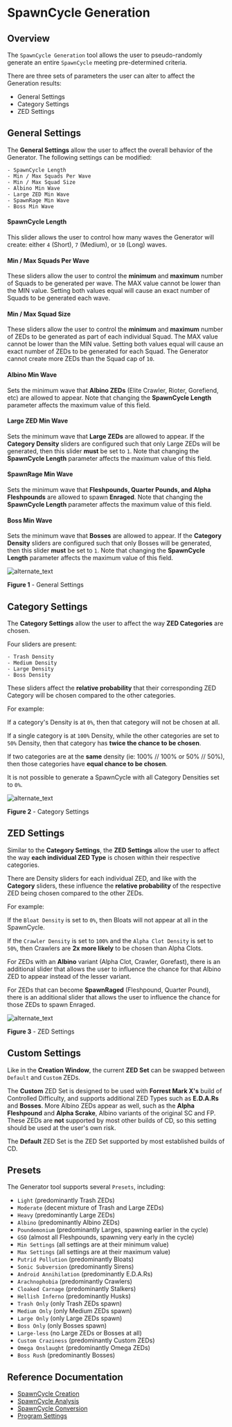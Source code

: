 # SpawnCycle Generation

## Overview
The `SpawnCycle Generation` tool allows the user to pseudo-randomly generate an entire `SpawnCycle` meeting pre-determined criteria.

There are three sets of parameters the user can alter to affect the Generation results:
- General Settings
- Category Settings
- ZED Settings

## General Settings
The **General Settings** allow the user to affect the overall behavior of the Generator. The following settings can be modified:
```
- SpawnCycle Length
- Min / Max Squads Per Wave
- Min / Max Squad Size
- Albino Min Wave
- Large ZED Min Wave
- SpawnRage Min Wave
- Boss Min Wave
```

#### SpawnCycle Length
This slider allows the user to control how many waves the Generator will create: either `4` (Short), `7` (Medium), or `10` (Long) waves.

#### Min / Max Squads Per Wave
These sliders allow the user to control the **minimum** and **maximum** number of Squads to be generated per wave. The MAX value cannot be lower than the MIN value. Setting both values equal will cause an exact number of Squads to be generated each wave.

#### Min / Max Squad Size
These sliders allow the user to control the **minimum** and **maximum** number of ZEDs to be generated as part of each individual Squad. The MAX value cannot be lower than the MIN value. Setting both values equal will cause an exact number of ZEDs to be generated for each Squad. The Generator cannot create more ZEDs than the Squad cap of `10`.

#### Albino Min Wave
Sets the minimum wave that **Albino ZEDs** (Elite Crawler, Rioter, Gorefiend, etc) are allowed to appear. Note that changing the **SpawnCycle Length** parameter affects the maximum value of this field.

#### Large ZED Min Wave
Sets the minimum wave that **Large ZEDs** are allowed to appear. If the **Category Density** sliders are configured such that only Large ZEDs will be generated, then this slider **must** be set to `1`. Note that changing the **SpawnCycle Length** parameter affects the maximum value of this field.

#### SpawnRage Min Wave
Sets the minimum wave that **Fleshpounds, Quarter Pounds, and Alpha Fleshpounds** are allowed to spawn **Enraged**. Note that changing the **SpawnCycle Length** parameter affects the maximum value of this field.

#### Boss Min Wave
Sets the minimum wave that **Bosses** are allowed to appear. If the **Category Density** sliders are configured such that only Bosses will be generated, then this slider **must** be set to `1`. Note that changing the **SpawnCycle Length** parameter affects the maximum value of this field.

![alternate_text](https://i.imgur.com/oYIXlSS.png)

**Figure 1** - General Settings

## Category Settings
The **Category Settings** allow the user to affect the way **ZED Categories** are chosen.

Four sliders are present:
```
- Trash Density
- Medium Density
- Large Density
- Boss Density
```

These sliders affect the **relative probability** that their corresponding ZED Category will be chosen compared to the other categories.

For example:

If a category's Density is at `0%`, then that category will not be chosen at all.

If a single category is at `100%` Density, while the other categories are set to `50%` Density, then that category has **twice the chance to be chosen**.

If two categories are at the **same** density (ie: 100% // 100% or 50% // 50%), then those categories have **equal chance to be chosen**.

It is not possible to generate a SpawnCycle with all Category Densities set to `0%`.

![alternate_text](https://i.imgur.com/1E3qSvv.png)

**Figure 2** - Category Settings

## ZED Settings
Similar to the **Category Settings**, the **ZED Settings** allow the user to affect the way **each individual ZED Type** is chosen within their respective categories.

There are Density sliders for each individual ZED, and like with the **Category** sliders, these influence the **relative probability** of the respective ZED being chosen compared to the other ZEDs.

For example:

If the `Bloat Density` is set to `0%`, then Bloats will not appear at all in the SpawnCycle.

If the `Crawler Density` is set to `100%` and the `Alpha Clot Density` is set to `50%`, then Crawlers are **2x more likely** to be chosen than Alpha Clots.

For ZEDs with an **Albino** variant (Alpha Clot, Crawler, Gorefast), there is an additional slider that allows the user to influence the chance for that Albino ZED to appear instead of the lesser variant.

For ZEDs that can become **SpawnRaged** (Fleshpound, Quarter Pound), there is an additional slider that allows the user to influence the chance for those ZEDs to spawn Enraged.

![alternate_text](https://i.imgur.com/fHwuxup.png)

**Figure 3** - ZED Settings

## Custom Settings
Like in the **Creation Window**, the current **ZED Set** can be swapped between `Default` and `Custom` ZEDs.

The **Custom** ZED Set is designed to be used with **Forrest Mark X's** build of Controlled Difficulty, and supports additional ZED Types such as **E.D.A.Rs** and **Bosses**. More Albino ZEDs appear as well, such as the **Alpha Fleshpound** and **Alpha Scrake**, Albino variants of the original SC and FP. These ZEDs are **not** supported by most other builds of CD, so this setting should be used at the user's own risk.

The **Default** ZED Set is the ZED Set supported by most established builds of CD.

## Presets
The Generator tool supports several `Presets`, including:
- `Light` (predominantly Trash ZEDs)
- `Moderate` (decent mixture of Trash and Large ZEDs)
- `Heavy` (predominantly Large ZEDs)
- `Albino` (predominantly Albino ZEDs)
- `Poundemonium` (predominantly Larges, spawning earlier in the cycle)
- `GSO` (almost all Fleshpounds, spawning very early in the cycle)
- `Min Settings` (all settings are at their minimum value)
- `Max Settings` (all settings are at their maximum value)
- `Putrid Pollution` (predominantly Bloats)
- `Sonic Subversion` (predominantly Sirens)
- `Android Annihilation` (predominantly E.D.A.Rs)
- `Arachnophobia` (predominantly Crawlers)
- `Cloaked Carnage` (predominantly Stalkers)
- `Hellish Inferno` (predominantly Husks)
- `Trash Only` (only Trash ZEDs spawn)
- `Medium Only` (only Medium ZEDs spawn)
- `Large Only` (only Large ZEDs spawn)
- `Boss Only` (only Bosses spawn)
- `Large-less` (no Large ZEDs or Bosses at all)
- `Custom Craziness` (predominantly Custom ZEDs)
- `Omega Onslaught` (predominantly Omega ZEDs)
- `Boss Rush` (predominantly Bosses)

## Reference Documentation
- [SpawnCycle Creation](https://github.com/tamari92/spawncycler/blob/main/creation.md)
- [SpawnCycle Analysis](https://github.com/tamari92/spawncycler/blob/main/analysis.md)
- [SpawnCycle Conversion](https://github.com/tamari92/spawncycler/blob/main/conversion.md)
- [Program Settings](https://github.com/tamari92/spawncycler/blob/main/settings.md)